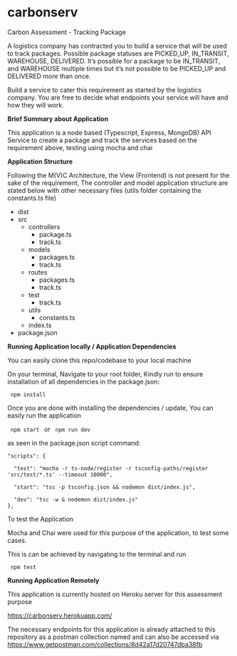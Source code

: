 # carbonserv

Carbon Assessment - Tracking Package

A logistics company has contracted you to build a service that will be used to track packages. Possible package statuses are PICKED_UP, IN_TRANSIT, WAREHOUSE, DELIVERED. It’s possible for a package to be IN_TRANSIT, and WAREHOUSE multiple times but it’s not possible to be PICKED_UP and DELIVERED more than once.

Build a service to cater this requirement as started by the logistics company. You are free to decide what endpoints your service will have and how they will work.

<strong> Brief Summary about Application </strong>

This application is a node based (Typescript, Express, MongoDB) API Service to create a package and track the services based on the requirement above, testing using mocha and chai

<strong> Application Structure </strong>

Following the M(V)C Architecture, the View (Frontend) is not present for the sake of the requirement, 
The controller and model application structure are stated below with other necessary files (utils folder containing the constants.ts file)

- dist
- src
  - controllers
    - package.ts
    - track.ts
  - models
    - packages.ts
    - track.ts
  - routes
    - packages.ts
    - track.ts
  - test
    - track.ts
  - utils
    - constants.ts
  - index.ts
- package.json

<strong> Running Application locally / Application Dependencies </strong>

You can easily clone this repo/codebase to your local machine

On your terminal, Navigate to your root folder, Kindly run to ensure installation of all dependencies in the package.json:

<code> npm install </code>

Once you are done with installing the dependencies / update, You can easily run the application 

<code> npm start </code> or <code> npm run dev </code>

as seen in the package.json script command:

    "scripts": {

      "test": "mocha -r ts-node/register -r tsconfig-paths/register 'src/test/*.ts' --timeout 10000",

      "start": "tsc -p tsconfig.json && nodemon dist/index.js",

      "dev": "tsc -w & nodemon dist/index.js"
    },

To test the Application

Mocha and Chai were used for this purpose of the application, to test some cases. 

This is can be achieved by navigating to the terminal and run 

<code> npm test </code>

<strong> Running Application Remotely </strong>

This application is currently hosted on Heroku server for this assessment purpose

<a href="https://carbonserv.herokuapp.com/" target="_blank"> https://carbonserv.herokuapp.com/ </a>

The necessary endpoints for this application is already attached to this repository as a postman collection named 
and can also be accessed via <a href="https://www.getpostman.com/collections/8d42a17d20747dba38fb" target="_blank"> https://www.getpostman.com/collections/8d42a17d20747dba38fb </a>











 

